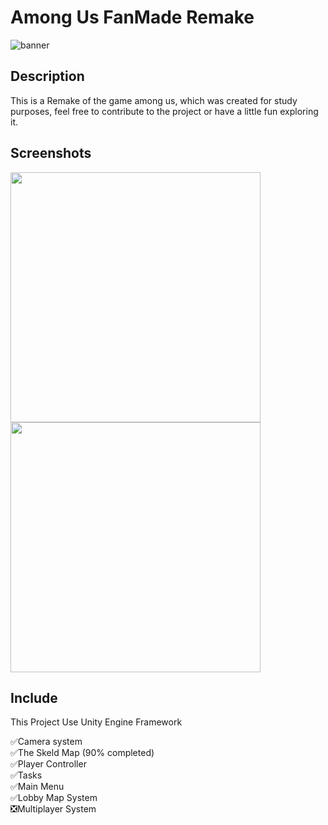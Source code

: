 # Among Us FanMade Remake

![banner](https://cdn.discordapp.com/attachments/764285531793915954/804561070240956446/banner.png)

## Description ##

This is a Remake of the game among us, which was created for study purposes, feel free to contribute to the project or have a little fun exploring it.

## Screenshots ##

<img src="https://cdn.discordapp.com/attachments/764285531793915954/804546144155074591/unknown.png" width="400"> <img src="https://cdn.discordapp.com/attachments/764285531793915954/804564107973885982/unknown.png" width="400">

## Include ##
This Project Use Unity Engine Framework

✅Camera system <br />
✅The Skeld Map (90% completed) <br />
✅Player Controller <br />
✅Tasks <br />
✅Main Menu <br />
✅Lobby Map System <br />
❎Multiplayer System <br />


